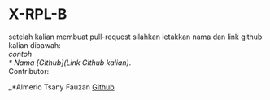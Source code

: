# X-RPL-B
setelah kalian membuat pull-request silahkan letakkan nama dan link github kalian dibawah:  
_contoh_  
_* Nama [Github](Link Github kalian)_.  
Contributor:  

_*Almerio Tsany Fauzan [Github](https://github.com/almeriotsaa)
